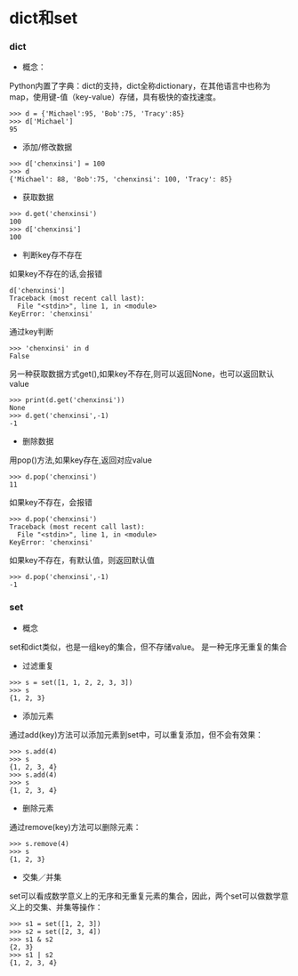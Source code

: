 # dict和set
### dict
- 概念：

Python内置了字典：dict的支持，dict全称dictionary，在其他语言中也称为map，使用键-值（key-value）存储，具有极快的查找速度。
```
>>> d = {'Michael':95, 'Bob':75, 'Tracy':85}
>>> d['Michael']
95
```
- 添加/修改数据
```
>>> d['chenxinsi'] = 100
>>> d
{'Michael': 88, 'Bob':75, 'chenxinsi': 100, 'Tracy': 85}
```
- 获取数据

```
>>> d.get('chenxinsi')
100
>>> d['chenxinsi']
100
```
- 判断key存不存在

如果key不存在的话,会报错
```
d['chenxinsi']
Traceback (most recent call last):
  File "<stdin>", line 1, in <module>
KeyError: 'chenxinsi'
```
通过key判断
```
>>> 'chenxinsi' in d
False
```
另一种获取数据方式get(),如果key不存在,则可以返回None，也可以返回默认value
```
>>> print(d.get('chenxinsi'))
None
>>> d.get('chenxinsi',-1)
-1
```
- 删除数据

用pop()方法,如果key存在,返回对应value
```
>>> d.pop('chenxinsi')
11
```
如果key不存在，会报错
```
>>> d.pop('chenxinsi')
Traceback (most recent call last):
  File "<stdin>", line 1, in <module>
KeyError: 'chenxinsi'
```
如果key不存在，有默认值，则返回默认值
```
>>> d.pop('chenxinsi',-1)
-1
```
### set
- 概念

set和dict类似，也是一组key的集合，但不存储value。
是一种无序无重复的集合
- 过滤重复
```
>>> s = set([1, 1, 2, 2, 3, 3])
>>> s
{1, 2, 3}
```
- 添加元素

通过add(key)方法可以添加元素到set中，可以重复添加，但不会有效果：
```
>>> s.add(4)
>>> s
{1, 2, 3, 4}
>>> s.add(4)
>>> s
{1, 2, 3, 4}
```
- 删除元素

通过remove(key)方法可以删除元素：
```
>>> s.remove(4)
>>> s
{1, 2, 3}
```
- 交集／并集

set可以看成数学意义上的无序和无重复元素的集合，因此，两个set可以做数学意义上的交集、并集等操作：
```
>>> s1 = set([1, 2, 3])
>>> s2 = set([2, 3, 4])
>>> s1 & s2
{2, 3}
>>> s1 | s2
{1, 2, 3, 4}
```

